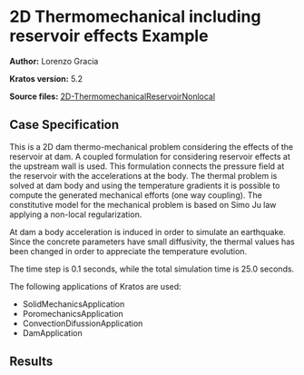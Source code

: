# 2D Thermomechanical including reservoir effects Example

**Author:** Lorenzo Gracia

**Kratos version:** 5.2

**Source files:** [2D-ThermomechanicalReservoirNonlocal](https://github.com/KratosMultiphysics/Examples/tree/master/dam/use_cases/2d_dam_thermo_mechanical_with_reservoir/source)

## Case Specification

This is a 2D dam thermo-mechanical problem considering the effects of the reservoir at dam. A coupled formulation for considering reservoir effects at the upstream wall is used. This formulation connects the pressure field at the reservoir with the accelerations at the body. The thermal problem is solved at dam body and using the temperature gradients it is possible to compute the generated mechanical efforts (one way coupling). The constitutive model for the mechanical problem is based on Simo Ju law applying a non-local regularization.

At dam a body acceleration is induced in order to simulate an earthquake. Since the concrete parameters have small diffusivity, the thermal values has been changed in order to appreciate the temperature evolution.

The time step is 0.1 seconds, while the total simulation time is 25.0 seconds.

The following applications of Kratos are used:
* SolidMechanicsApplication
* PoromechanicsApplication 
* ConvectionDifussionApplication
* DamApplication

## Results

